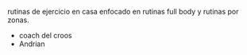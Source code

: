 rutinas de ejercicio en casa enfocado en rutinas full body y rutinas por zonas.
+ coach del croos 
+ Andrian
